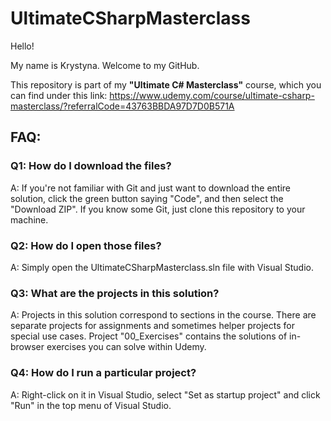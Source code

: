 # UltimateCSharpMasterclass

Hello! 

My name is Krystyna. Welcome to my GitHub.

This repository is part of my  **"Ultimate C# Masterclass"** course, which you can find under this link: https://www.udemy.com/course/ultimate-csharp-masterclass/?referralCode=43763BBDA97D7D0B571A

## FAQ:

### Q1: How do I download the files?
A: If you're not familiar with Git and just want to download the entire solution, click the green button saying "Code", and then select the "Download ZIP". If you know some Git, just clone this repository to your machine.

### Q2: How do I open those files?
A: Simply open the UltimateCSharpMasterclass.sln file with Visual Studio. 

### Q3: What are the projects in this solution?
A: Projects in this solution correspond to sections in the course. There are separate projects for assignments and sometimes helper projects for special use cases. Project "00_Exercises" contains the solutions of in-browser exercises you can solve within Udemy.

### Q4: How do I run a particular project?
A: Right-click on it in Visual Studio, select "Set as startup project" and click "Run" in the top menu of Visual Studio.
